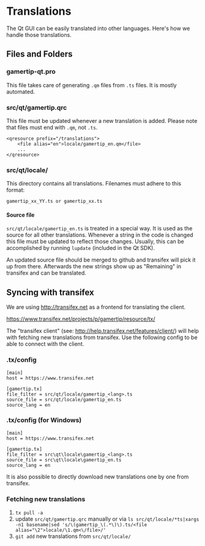 Translations
============

The Qt GUI can be easily translated into other languages. Here's how we
handle those translations.

Files and Folders
-----------------

### gamertip-qt.pro

This file takes care of generating `.qm` files from `.ts` files. It is mostly
automated.

### src/qt/gamertip.qrc

This file must be updated whenever a new translation is added. Please note that
files must end with `.qm`, not `.ts`.

    <qresource prefix="/translations">
        <file alias="en">locale/gamertip_en.qm</file>
        ...
    </qresource>

### src/qt/locale/

This directory contains all translations. Filenames must adhere to this format:

    gamertip_xx_YY.ts or gamertip_xx.ts

#### Source file

`src/qt/locale/gamertip_en.ts` is treated in a special way. It is used as the
source for all other translations. Whenever a string in the code is changed
this file must be updated to reflect those changes. Usually, this can be
accomplished by running `lupdate` (included in the Qt SDK).

An updated source file should be merged to github and transifex will pick it
up from there. Afterwards the new strings show up as "Remaining" in transifex
and can be translated.

Syncing with transifex
----------------------

We are using http://transifex.net as a frontend for translating the client.

https://www.transifex.net/projects/p/gamertip/resource/tx/

The "transifex client" (see: http://help.transifex.net/features/client/)
will help with fetching new translations from transifex. Use the following
config to be able to connect with the client.

### .tx/config

    [main]
    host = https://www.transifex.net

    [gamertip.tx]
    file_filter = src/qt/locale/gamertip_<lang>.ts
    source_file = src/qt/locale/gamertip_en.ts
    source_lang = en
    
### .tx/config (for Windows)

    [main]
    host = https://www.transifex.net

    [gamertip.tx]
    file_filter = src\qt\locale\gamertip_<lang>.ts
    source_file = src\qt\locale\gamertip_en.ts
    source_lang = en

It is also possible to directly download new translations one by one from transifex.

### Fetching new translations

1. `tx pull -a`
2. update `src/qt/gamertip.qrc` manually or via
   `ls src/qt/locale/*ts|xargs -n1 basename|sed 's/\(gamertip_\(.*\)\).ts/<file alias="\2">locale/\1.qm<\/file>/'`
3. `git add` new translations from `src/qt/locale/`

